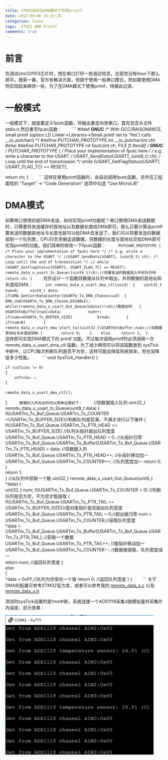 ```yaml
---
title: STM32如何在DMA模式下实现printf
date: 2017-09-06 15:32:26
categories: linux
tags:  STM32 DMA Printf
comments: true
---
```

# 前言
在调试stm32f103芯片时，想在串口打印一些调试信息，总感觉没有linux下那么顺手。搜索一番，官方有解决方案，但限于使用一般串口模式，而如果使用DMA则实现起来麻烦一些，为了在DMA模式下使用printf，特做此记录。
<!--more-->
# 一般模式
一般模式下，就是重定义fputc函数，将输出重定向至串口。首先包含头文件 stdio.h,然后重写fputc函数：
　　```
#ifdef __GNUC__
/* With GCC/RAISONANCE, small printf (option LD Linker->Libraries->Small printf set to 'Yes') calls __io_putchar() */
#define PUTCHAR_PROTOTYPE int __io_putchar(int ch)
#else
#define PUTCHAR_PROTOTYPE int fputc(int ch, FILE *f)
#endif /* __GNUC__ */
PUTCHAR_PROTOTYPE
{
  /* Place your implementation of fputc here */
  /* e.g. write a character to the USART */
  USART_SendData(USART1, (uint8_t) ch);
  /* Loop until the end of transmission */
  while (USART_GetFlagStatus(USART1, USART_FLAG_TC) == RESET);
	
  return ch;
}
　　```
这样在使用printf函数时，会自动调用fputc函数。另外在工程属性的 “Target" -> "Code Generation" 选项中勾选 "Use MicroLIB"
# DMA模式
如果串口使用的是DMA发送，如何实现printf功能呢？串口使用DMA发送数据时，只需要将发送缓存的首地址以及数据长度给DMA即可。那么只要计算出printf要发送的数据首地址与长度也就可以给DMA去发送了。我们可以将要发送的数据放到一个队列里，CPU只负责搬运该数据，将数据的长度与首地址交给DMA即可实现printf的功能。我们简单的修改一下fputc函数：
　　```
PUTCHAR_PROTOTYPE
{
  /* Place your implementation of fputc here */
  /* e.g. write a character to the USART */
  //USART_SendData(USART1, (uint8_t) ch);
  /* Loop until the end of transmission */
 // while (USART_GetFlagStatus(USART1, USART_FLAG_TC) == RESET);
  remote_data_x_usart_In_Queue((uint8_t)ch);//将要发送的数据放入环形队列中
  return ch;
}
　　```
另外设计一个函数将数据从队列中取出，并将数据的首地址和长度给DMA：
　　```
int remote_data_x_usart_dma_ctl(void) 
{ 	
	uint32_t num=0; 	uint8_t data; 	
	if(DMA_GetCurrDataCounter(USARTm_Tx_DMA_Channe)==0) 
	{
		DMA_Cmd(USARTm_Tx_DMA_Channe,DISABLE); 		
		while((remote_data_x_usart_Out_Queue(&data))!=0)//数据出列	
		{	 			
			USARTmTxBuffer[num]=data; 			
			num++; 			
			if(num==USARTm_Tx_BUFFER_SIZE) 			
				break; 		
		} 		
		if(num>0) 		
		{ 			
			remote_data_x_usart_dma_start_tx((uint32_t)USARTmTxBuffer,num);//将数据首地址与长度给DMA
		} 		
		return 0; 	
	} 	
	else 	
		return 1; 
}
　　```
这样即可实现DMA模式下的 printf 功能。不过每次调用printf时必须调用一次 remote_data_x_usart_dma_ctl 函数。为了减少麻烦可以将该函数放到 sysTick 中断中，让CPU每次判断队列是否不为空，这样可能会降低系统效率，但也没降低多少性能。
　　```
void SysTick_Handler()
{

	if (usTicks != 0)
	{
		usTicks--;
	}
	
	remote_data_x_usart_dma_ctl();
}
　　```
数据的入列与出列可以简单设置如下：
　　```
//将数据插入队列
uint32_t remote_data_x_usart_In_Queue(uint8_t data) 
{ 	
	if(USARTm_Tx_Buf_Queue.USARTm_Tx_COUNTER <USARTm_Tx_BUFFER_SIZE)//判断队列是否满，不满才进行以下操作
		{
			if(USARTm_Tx_Buf_Queue.USARTm_Tx_PTR_HEAD >= USARTm_Tx_BUFFER_SIZE) //队列头指针超出队列宽度
				USARTm_Tx_Buf_Queue.USARTm_Tx_PTR_HEAD = 0; //头指针归零 		
			USARTm_Tx_Buf_Queue.USARTm_Tx_Buffer[USARTm_Tx_Buf_Queue.USARTm_Tx_PTR_HEAD] = data; //将数据入列		
			USARTm_Tx_Buf_Queue.USARTm_Tx_PTR_HEAD++; 	//头指针移动加一	
			USARTm_Tx_Buf_Queue.USARTm_Tx_COUNTER++;  	//队列宽度加一
			return 0; 	
		} 		
	return 1;	 	 
}
//从队列中获取一个数
uint32_t remote_data_x_usart_Out_Queue(uint8_t *data) 
{ 	
	uint32_t num;
	if(USARTm_Tx_Buf_Queue.USARTm_Tx_COUNTER > 0) 	//判断队列是否为空，不为空才能提取
		{ 		
			if(USARTm_Tx_Buf_Queue.USARTm_Tx_PTR_TAIL >= USARTm_Tx_BUFFER_SIZE)//盘对尾指针是否超出队列宽度			
				USARTm_Tx_Buf_Queue.USARTm_Tx_PTR_TAIL = 0;//超出就归零
			num = USARTm_Tx_Buf_Queue.USARTm_Tx_COUNTER;//获取队列宽度	
			*data = USARTm_Tx_Buf_Queue.USARTm_Tx_Buffer[USARTm_Tx_Buf_Queue.USARTm_Tx_PTR_TAIL]; //获取一个数据	
			USARTm_Tx_Buf_Queue.USARTm_Tx_PTR_TAIL++; //尾指针移动加一	
			USARTm_Tx_Buf_Queue.USARTm_Tx_COUNTER--; //数据被提取，队列宽度减一		
			return num; //返回队列宽度
		} 	
	else 	
		{ 		
			*data = 0xFF;//队列为空填充一个值
			return 0; //返回队列宽度
		} 
}
　　```
关于DMA的配置可参考STM32官方库，或者可以参考我的 [remote_data_x.c](https://github.com/StevenShiChina/stm32-ads1118/blob/master/User/remote_data_x.c) 以及 [remote_data_x.h](https://github.com/StevenShiChina/stm32-ads1118/blob/master/User/remote_data_x.h) 

测试时sysTick设置的是1ms中断，系统连接一个ADS1118采集4路模拟量并采集片内温度，显示效果：

![](stm32-dma-printf/printf.png)
